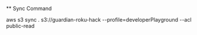 
**
Sync Command

aws s3 sync . s3://guardian-roku-hack --profile=developerPlayground --acl public-read
